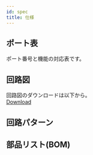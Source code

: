 ```yaml
---
id: spec
title: 仕様
---
```


## ポート表
ポート番号と機能の対応表です。  



## 回路図
回路図のダウンロードは以下から。  
[Download](@site/asset/bin/回路図_ver3.0.pdf)

## 回路パターン

## 部品リスト(BOM)
